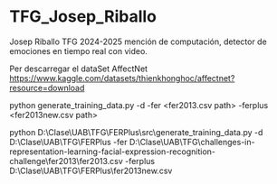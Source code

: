 # TFG_Josep_Riballo
Josep Riballo TFG 2024-2025 mención de computación, detector de emociones en tiempo real con video.

Per descarregar el dataSet AffectNet https://www.kaggle.com/datasets/thienkhonghoc/affectnet?resource=download

python generate_training_data.py -d <dataset base folder> -fer <fer2013.csv path> -ferplus <fer2013new.csv path>

python D:\Clase\UAB\TFG\FERPlus\src\generate_training_data.py -d D:\Clase\UAB\TFG\FERPlus -fer D:\Clase\UAB\TFG\challenges-in-representation-learning-facial-expression-recognition-challenge\fer2013\fer2013.csv -ferplus D:\Clase\UAB\TFG\FERPlus\fer2013new.csv
